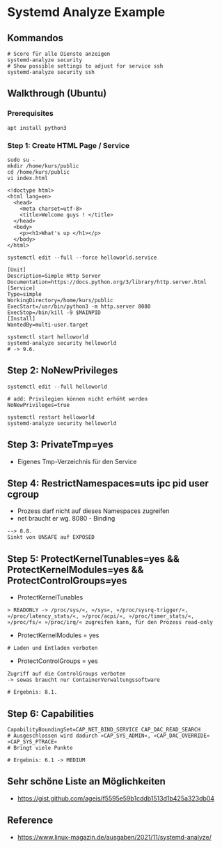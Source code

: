 # Systemd Analyze Example 

## Kommandos 

```
# Score für alle Dienste anzeigen 
systemd-analyze security
# Show possible settings to adjust for service ssh 
systemd-analyze security ssh 
```

## Walkthrough (Ubuntu)

### Prerequisites 

```
apt install python3
```

### Step 1: Create HTML Page / Service 

```
sudo su -
mkdir /home/kurs/public
cd /home/kurs/public
vi index.html 
```

```
<!doctype html>
<html lang=en>
  <head>
    <meta charset=utf-8>
    <title>Welcome guys ! </title>
  </head>
  <body>
    <p><h1>What's up </h1></p>
  </body>
</html>
```

```
systemctl edit --full --force helloworld.service 
```

```
[Unit]
Description=Simple Http Server
Documentation=https://docs.python.org/3/library/http.server.html
[Service]
Type=simple
WorkingDirectory=/home/kurs/public
ExecStart=/usr/bin/python3 -m http.server 8080
ExecStop=/bin/kill -9 $MAINPID
[Install]
WantedBy=multi-user.target
```

```
systemctl start helloworld
systemd-analyze security helloworld
# -> 9.6. 
```

## Step 2: NoNewPrivileges 

```
systemctl edit --full helloworld
```

```
# add: Privilegien können nicht erhöht werden 
NoNewPrivileges=true
```

```
systemctl restart helloworld
systemd-analyze security helloworld 
```

## Step 3: PrivateTmp=yes

  * Eigenes Tmp-Verzeichnis für den Service 



## Step 4: RestrictNamespaces=uts ipc pid user cgroup  

  * Prozess darf nicht auf dieses Namespaces zugreifen
  * net braucht er wg. 8080 - Binding 

```
--> 8.8.
Sinkt von UNSAFE auf EXPOSED
```

## Step 5: ProtectKernelTunables=yes && ProtectKernelModules=yes && ProtectControlGroups=yes

  * ProtectKernelTunables

```
> READONLY -> /proc/sys/«, »/sys«, »/proc/sysrq-trigger/«, »/proc/latency_stats/«, »/proc/acpi/«, »/proc/timer_stats/«, »/proc/fs/« »/proc/irq/« zugreifen kann, für den Prozess read-only 
```

  * ProtectKernelModules = yes

```
# Laden und Entladen verboten
```

  * ProtectControlGroups = yes

```
Zugriff auf die ControlGroups verboten
-> sowas braucht nur ContainerVerwaltungssoftware 
```

```
# Ergebnis: 8.1.
```

## Step 6: Capabilities 

```
CapabilityBoundingSet=CAP_NET_BIND_SERVICE CAP_DAC_READ_SEARCH 
# Ausgeschlossen wird dadurch »CAP_SYS_ADMIN«, »CAP_DAC_OVERRIDE« »CAP_SYS_PTRACE«
# Bringt viele Punkte
```

```
# Ergebnis: 6.1 -> MEDIUM 
```

## Sehr schöne Liste an Möglichkeiten 

   * https://gist.github.com/ageis/f5595e59b1cddb1513d1b425a323db04

## Reference 

   * https://www.linux-magazin.de/ausgaben/2021/11/systemd-analyze/
  
